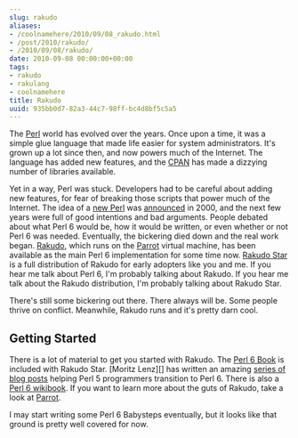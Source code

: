 ```yaml
---
slug: rakudo
aliases:
- /coolnamehere/2010/09/08_rakudo.html
- /post/2010/rakudo/
- /2010/09/08/rakudo/
date: 2010-09-08 00:00:00+00:00
tags:
- rakudo
- rakulang
- coolnamehere
title: Rakudo
uuid: 935bb0d7-82a3-44c7-98ff-bc4d8bf5c5a5
---
```

[Perl]: /tags/perl/
[CPAN]: http://cpan.org

The [Perl][] world has evolved over the years. Once upon a time, it was a simple glue language that made life
easier for system administrators. It's grown up a lot since then, and now powers much of the Internet. The
language has added new features, and the [CPAN][] has made a dizzying number of libraries available.
<!-- TEASER_END -->

[new Perl]: http://perl6.org
[announced]: http://www.perl.com/pub/2000/07/perl6.html
[Rakudo]: http://rakudo.org
[Parrot]: /tags/parrot/
[Rakudo Star]: http://github.com/rakudo/star

Yet in a way, Perl was stuck. Developers had to be careful about adding new features, for fear of breaking
those scripts that power much of the Internet. The idea of a [new Perl][] was [announced][] in 2000, and the
next few years were full of good intentions and bad arguments. People debated about what Perl 6 would be, how
it would be written, or even whether or not Perl 6 was needed. Eventually, the bickering died down and the
real work began. [Rakudo][], which runs on the [Parrot][] virtual machine, has been available as the main Perl
6 implementation for some time now. [Rakudo Star][] is a full distribution of Rakudo for early adopters like
you and me. If you hear me talk about Perl 6, I'm probably talking about Rakudo. If you hear me talk about
the Rakudo distribution, I'm probably talking about Rakudo Star.

There's still some bickering out there. There always will be. Some people thrive on conflict. Meanwhile, Rakudo runs
and it's pretty darn cool.


## Getting Started

[Perl 6 Book]: http://github.com/perl6/book
[series of blog posts]: http://perlgeek.de/en/article/5-to-6
[Perl 6 wikibook]: http://en.wikibooks.org/wiki/Perl_6_Programming

There is a lot of material to get you started with Rakudo. The [Perl 6 Book][] is included with Rakudo Star.
[Moritz Lenz][] has written an amazing [series of blog posts][] helping Perl 5 programmers transition to Perl
6. There is also a [Perl 6 wikibook][]. If you want to learn more about the guts of Rakudo, take a look at
[Parrot][].

I may start writing some Perl 6 Babysteps eventually, but it looks like that ground is pretty well covered for
now.